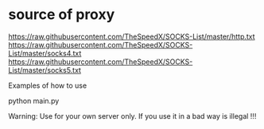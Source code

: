 # source of proxy 
https://raw.githubusercontent.com/TheSpeedX/SOCKS-List/master/http.txt
https://raw.githubusercontent.com/TheSpeedX/SOCKS-List/master/socks4.txt 
https://raw.githubusercontent.com/TheSpeedX/SOCKS-List/master/socks5.txt

Examples of how to use

python main.py <url> <thread>

Warning: Use for your own server only. If you use it in a bad way is illegal !!!
